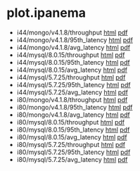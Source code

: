 # plot.ipanema

* i44/mongo/v4.1.8/throughput [html](i44/mongo/v4.1.8/throughput.html) [pdf](i44/mongo/v4.1.8/throughput.pdf)
* i44/mongo/v4.1.8/95th_latency [html](i44/mongo/v4.1.8/95th_latency.html) [pdf](i44/mongo/v4.1.8/95th_latency.pdf)
* i44/mongo/v4.1.8/avg_latency [html](i44/mongo/v4.1.8/avg_latency.html) [pdf](i44/mongo/v4.1.8/avg_latency.pdf)
* i44/mysql/8.0.15/throughput [html](i44/mysql/8.0.15/throughput.html) [pdf](i44/mysql/8.0.15/throughput.pdf)
* i44/mysql/8.0.15/95th_latency [html](i44/mysql/8.0.15/95th_latency.html) [pdf](i44/mysql/8.0.15/95th_latency.pdf)
* i44/mysql/8.0.15/avg_latency [html](i44/mysql/8.0.15/avg_latency.html) [pdf](i44/mysql/8.0.15/avg_latency.pdf)
* i44/mysql/5.7.25/throughput [html](i44/mysql/5.7.25/throughput.html) [pdf](i44/mysql/5.7.25/throughput.pdf)
* i44/mysql/5.7.25/95th_latency [html](i44/mysql/5.7.25/95th_latency.html) [pdf](i44/mysql/5.7.25/95th_latency.pdf)
* i44/mysql/5.7.25/avg_latency [html](i44/mysql/5.7.25/avg_latency.html) [pdf](i44/mysql/5.7.25/avg_latency.pdf)
* i80/mongo/v4.1.8/throughput [html](i80/mongo/v4.1.8/throughput.html) [pdf](i80/mongo/v4.1.8/throughput.pdf)
* i80/mongo/v4.1.8/95th_latency [html](i80/mongo/v4.1.8/95th_latency.html) [pdf](i80/mongo/v4.1.8/95th_latency.pdf)
* i80/mongo/v4.1.8/avg_latency [html](i80/mongo/v4.1.8/avg_latency.html) [pdf](i80/mongo/v4.1.8/avg_latency.pdf)
* i80/mysql/8.0.15/throughput [html](i80/mysql/8.0.15/throughput.html) [pdf](i80/mysql/8.0.15/throughput.pdf)
* i80/mysql/8.0.15/95th_latency [html](i80/mysql/8.0.15/95th_latency.html) [pdf](i80/mysql/8.0.15/95th_latency.pdf)
* i80/mysql/8.0.15/avg_latency [html](i80/mysql/8.0.15/avg_latency.html) [pdf](i80/mysql/8.0.15/avg_latency.pdf)
* i80/mysql/5.7.25/throughput [html](i80/mysql/5.7.25/throughput.html) [pdf](i80/mysql/5.7.25/throughput.pdf)
* i80/mysql/5.7.25/95th_latency [html](i80/mysql/5.7.25/95th_latency.html) [pdf](i80/mysql/5.7.25/95th_latency.pdf)
* i80/mysql/5.7.25/avg_latency [html](i80/mysql/5.7.25/avg_latency.html) [pdf](i80/mysql/5.7.25/avg_latency.pdf)
